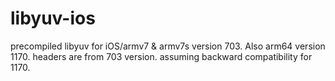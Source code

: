 libyuv-ios
==========

precompiled libyuv for iOS/armv7 & armv7s version 703. Also arm64 version 1170.  headers are from 703 version. assuming backward compatibility for 1170.


